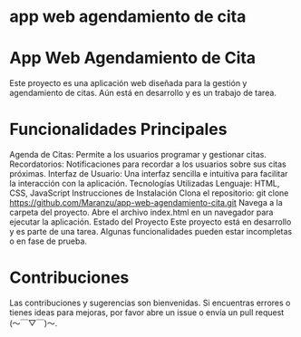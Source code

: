 ﻿# app web agendamiento de cita
# App Web Agendamiento de Cita
Este proyecto es una aplicación web diseñada para la gestión y agendamiento de citas. Aún está en desarrollo y es un trabajo de tarea.

# Funcionalidades Principales
Agenda de Citas: Permite a los usuarios programar y gestionar citas.
Recordatorios: Notificaciones para recordar a los usuarios sobre sus citas próximas.
Interfaz de Usuario: Una interfaz sencilla e intuitiva para facilitar la interacción con la aplicación.
Tecnologías Utilizadas
Lenguaje: HTML, CSS, JavaScript
Instrucciones de Instalación
Clona el repositorio: git clone https://github.com/Maranzu/app-web-agendamiento-cita.git
Navega a la carpeta del proyecto.
Abre el archivo index.html en un navegador para ejecutar la aplicación.
Estado del Proyecto
Este proyecto está en desarrollo y es parte de una tarea. Algunas funcionalidades pueden estar incompletas o en fase de prueba.

# Contribuciones
Las contribuciones y sugerencias son bienvenidas. Si encuentras errores o tienes ideas para mejoras, por favor abre un issue o envía un pull request (～￣▽￣)～.

